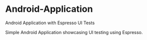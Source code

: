 # Android-Application
Android Application with Espresso UI Tests

Simple Android Application showcasing UI testing using Espresso. 
